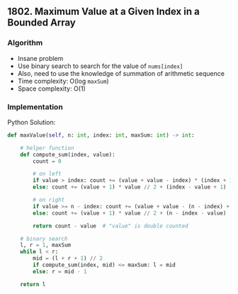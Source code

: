 ## 1802. Maximum Value at a Given Index in a Bounded Array
### Algorithm
- Insane problem
- Use binary search to search for the value of `nums[index]`
- Also, need to use the knowledge of summation of arithmetic sequence
- Time complexity: O(log `maxSum`)
- Space complexity: O(1)
### Implementation
Python Solution:
```python
def maxValue(self, n: int, index: int, maxSum: int) -> int:

    # helper function
    def compute_sum(index, value):
        count = 0

        # on left
        if value > index: count += (value + value - index) * (index + 1) // 2
        else: count += (value + 1) * value // 2 + (index - value + 1)

        # on right
        if value >= n - index: count += (value + value - (n - index) + 1) * (n - index) // 2
        else: count += (value + 1) * value // 2 + (n - index - value)

        return count - value  # "value" is double counted

    # binary search
    l, r = 1, maxSum
    while l < r:
        mid = (l + r + 1) // 2
        if compute_sum(index, mid) <= maxSum: l = mid
        else: r = mid - 1

    return l
```